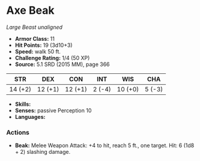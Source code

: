 # Axe Beak

*Large* *Beast* *unaligned*

- **Armor Class:** 11
- **Hit Points:** 19 (3d10+3)
- **Speed:** walk 50 ft.
- **Challenge Rating:** 1/4 (50 XP)
- **Source:** 5.1 SRD (2015 MM), page 366

| STR | DEX | CON | INT | WIS | CHA |
| --- | --- | --- | --- | --- | --- |
| 14 (+2) | 12 (+1) | 12 (+1) | 2 (-4) | 10 (+0) | 5 (-3) |

- **Skills:** 
- **Senses:** passive Perception 10
- **Languages:** 

### Actions

- **Beak:** Melee Weapon Attack: +4 to hit, reach 5 ft., one target. Hit: 6 (1d8 + 2) slashing damage.


